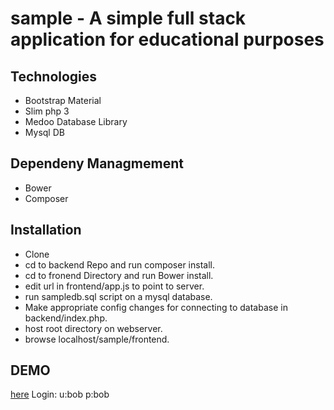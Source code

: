 # sample - A simple full stack application for educational purposes


## Technologies
- Bootstrap Material
- Slim php 3
- Medoo Database Library
- Mysql DB

## Dependeny Managmement
- Bower
- Composer

## Installation
- Clone
- cd to backend Repo and run composer install.
- cd to fronend Directory and run Bower install.
- edit url in frontend/app.js to point to server.
- run sampledb.sql script on a mysql database.
- Make appropriate config changes for connecting to database in backend/index.php.
- host root directory on webserver.
- browse localhost/sample/frontend.

## DEMO
[here](http://162.243.52.181/sample2/frontend/)
Login: 
u:bob 
p:bob
